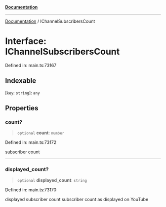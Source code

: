 [**Documentation**](../README.md)

***

[Documentation](../README.md) / IChannelSubscribersCount

# Interface: IChannelSubscribersCount

Defined in: main.ts:73167

## Indexable

\[`key`: `string`\]: `any`

## Properties

### count?

> `optional` **count**: `number`

Defined in: main.ts:73172

subscriber count

***

### displayed\_count?

> `optional` **displayed\_count**: `string`

Defined in: main.ts:73170

displayed subscriber count
subscriber count as displayed on YouTube

